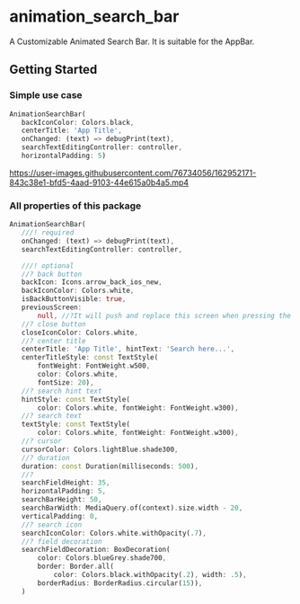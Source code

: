 # animation_search_bar

A Customizable Animated Search Bar. It is suitable for the AppBar.

## Getting Started

### Simple use case
```dart
AnimationSearchBar(
   backIconColor: Colors.black,
   centerTitle: 'App Title',
   onChanged: (text) => debugPrint(text),
   searchTextEditingController: controller,
   horizontalPadding: 5)
```
https://user-images.githubusercontent.com/76734056/162952171-843c38e1-bfd5-4aad-9103-44e615a0b4a5.mp4
### All properties of this package
```dart
AnimationSearchBar(
   ///! required
   onChanged: (text) => debugPrint(text),
   searchTextEditingController: controller,

   ///! optional
   //? back button
   backIcon: Icons.arrow_back_ios_new,
   backIconColor: Colors.white,
   isBackButtonVisible: true,
   previousScreen:
       null, //?It will push and replace this screen when pressing the back button
   //? close button
   closeIconColor: Colors.white,
   //? center title
   centerTitle: 'App Title', hintText: 'Search here...',
   centerTitleStyle: const TextStyle(
       fontWeight: FontWeight.w500,
       color: Colors.white,
       fontSize: 20),
   //? search hint text
   hintStyle: const TextStyle(
       color: Colors.white, fontWeight: FontWeight.w300),
   //? search text
   textStyle: const TextStyle(
       color: Colors.white, fontWeight: FontWeight.w300),
   //? cursor
   cursorColor: Colors.lightBlue.shade300,
   //? duration
   duration: const Duration(milliseconds: 500),
   //?
   searchFieldHeight: 35,
   horizontalPadding: 5,
   searchBarHeight: 50,
   searchBarWidth: MediaQuery.of(context).size.width - 20,
   verticalPadding: 0,
   //? search icon
   searchIconColor: Colors.white.withOpacity(.7),
   //? field decoration
   searchFieldDecoration: BoxDecoration(
       color: Colors.blueGrey.shade700,
       border: Border.all(
           color: Colors.black.withOpacity(.2), width: .5),
       borderRadius: BorderRadius.circular(15)),
   )
```

